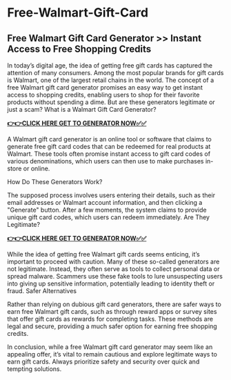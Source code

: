 # Free-Walmart-Gift-Card

## Free Walmart Gift Card Generator >> Instant Access to Free Shopping Credits

In today’s digital age, the idea of getting free gift cards has captured the attention of many consumers. Among the most popular brands for gift cards is Walmart, one of the largest retail chains in the world. The concept of a free Walmart gift card generator promises an easy way to get instant access to shopping credits, enabling users to shop for their favorite products without spending a dime. But are these generators legitimate or just a scam?
What is a Walmart Gift Card Generator?

[**👉👉CLICK HERE GET TO GENERATOR NOW✅✅**](https://free-tools.raj-solution.com/958f890)

A Walmart gift card generator is an online tool or software that claims to generate free gift card codes that can be redeemed for real products at Walmart. These tools often promise instant access to gift card codes of various denominations, which users can then use to make purchases in-store or online.

How Do These Generators Work?

The supposed process involves users entering their details, such as their email addresses or Walmart account information, and then clicking a "Generate" button. After a few moments, the system claims to provide unique gift card codes, which users can redeem immediately.
Are They Legitimate?

[**👉👉CLICK HERE GET TO GENERATOR NOW✅✅**](https://free-tools.raj-solution.com/958f890)

While the idea of getting free Walmart gift cards seems enticing, it’s important to proceed with caution. Many of these so-called generators are not legitimate. Instead, they often serve as tools to collect personal data or spread malware. Scammers use these fake tools to lure unsuspecting users into giving up sensitive information, potentially leading to identity theft or fraud.
Safer Alternatives

Rather than relying on dubious gift card generators, there are safer ways to earn free Walmart gift cards, such as through reward apps or survey sites that offer gift cards as rewards for completing tasks. These methods are legal and secure, providing a much safer option for earning free shopping credits.

In conclusion, while a free Walmart gift card generator may seem like an appealing offer, it’s vital to remain cautious and explore legitimate ways to earn gift cards. Always prioritize safety and security over quick and tempting solutions.
